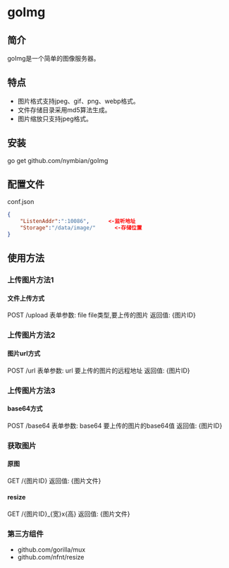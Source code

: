 # goImg

## 简介
goImg是一个简单的图像服务器。
## 特点
* 图片格式支持jpeg、gif、png、webp格式。
* 文件存储目录采用md5算法生成。
* 图片缩放只支持jpeg格式。
## 安装
go get  github.com/nymbian/goImg
## 配置文件
conf.json
```JSON
{
	"ListenAddr":":10086",      <-监听地址
	"Storage":"/data/image/"      <-存储位置
}
```

## 使用方法
### 上传图片方法1
#### 文件上传方式
POST /upload
表单参数:
file file类型,要上传的图片
返回值:
{图片ID}

### 上传图片方法2
#### 图片url方式
POST /url
表单参数:
url 要上传的图片的远程地址
返回值:
{图片ID}

### 上传图片方法3
#### base64方式 
POST /base64
表单参数:
base64 要上传的图片的base64值
返回值:
{图片ID}

### 获取图片
#### 原图
GET /{图片ID}
返回值:
{图片文件}
#### resize
GET /{图片ID}_{宽}x{高}
返回值:
{图片文件}

### 第三方组件
* github.com/gorilla/mux
* github.com/nfnt/resize

